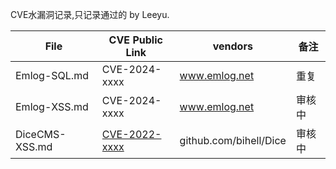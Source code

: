 CVE水漏洞记录,只记录通过的 by Leeyu.


| File      | CVE Public Link                                              | vendors                | 备注                |
| --------- | ------------------------------------------------------------ | ---------------------- | ---------------------- |
| Emlog-SQL.md  | CVE-2024-xxxx                                   | www.emlog.net |重复 |
| Emlog-XSS.md  | CVE-2024-xxxx                                   | www.emlog.net |审核中 |
| DiceCMS-XSS.md  | [CVE-2022-xxxx](https://baidu.com) | github.com/bihell/Dice      |审核中 | 

